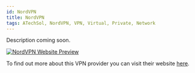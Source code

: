 ```yaml
---
id: NordVPN
title: NordVPN
tags: ATechSol, NordVPN, VPN, Virtual, Private, Network
---
```


Description coming soon.

[<img alt="NordVPN Website Preview" src="/img/NordVPN.png" />](https://nordvpn.com/)

To find out more about this VPN provider you can visit their website [here](https://nordvpn.com/).
